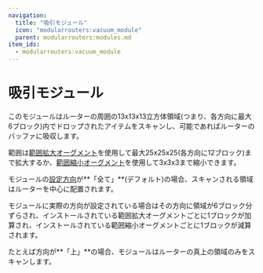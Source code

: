 ```yaml
---
navigation:
  title: "吸引モジュール"
  icon: "modularrouters:vacuum_module"
  parent: modularrouters:modules.md
item_ids:
  - modularrouters:vacuum_module
---
```


# 吸引モジュール

このモジュールはルーターの周囲の13x13x13立方体領域(つまり、各方向に最大6ブロック)内でドロップされたアイテムをスキャンし、可能であればルーターのバッファに吸収します。

範囲は[範囲拡大オーグメント](../augments/range_up.md)を使用して最大25x25x25(各方向に12ブロック)まで拡大するか、[範囲縮小オーグメント](../augments/range_down.md)を使用して3x3x3まで縮小できます。

モジュールの[設定方向](../intro/modules.md#direction)が**「全て」**(デフォルト)の場合、スキャンされる領域はルーターを中心に配置されます。

モジュールに実際の方向が設定されている場合はその方向に領域が6ブロック分ずらされ、インストールされている範囲拡大オーグメントごとに1ブロックが加算され、インストールされている範囲縮小オーグメントごとに1ブロックが減算されます。

たとえば方向が**「上」**の場合、モジュールはルーターの真上の領域のみをスキャンします。



<Recipe id="modularrouters:vacuum_module" />

